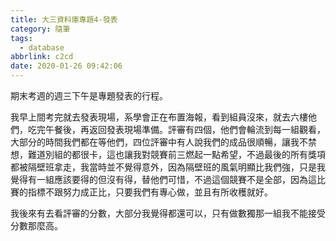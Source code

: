 ```yaml
---
title: 大三資料庫專題4-發表
category: 隨筆
tags:
  - database
abbrlink: c2cd
date: 2020-01-26 09:42:06
---
```

期末考週的週三下午是專題發表的行程。
<!-- more -->
我早上間考完就去發表現場，系學會正在布置海報，看到組員沒來，就去六樓他們，吃完午餐後，再返回發表現場準備。評審有四個，他們會輪流到每一組觀看，大部分的時間我們都在等他們，四位評審中有人說我們的成品很順暢，讓我不禁想，難道別組的都很卡，這也讓我對競賽前三燃起一點希望，不過最後的所有獎項都被隔壁班拿走，我當時並不覺得意外，因為隔壁班的風氣明顯比我們強，只是我覺得有一組應該要得的但沒有得，替他們可惜，不過這個競賽不是全部，因為這比賽的指標不跟努力成正比，只要我們有專心做，並且有所收穫就好。

我後來有去看評審的分數，大部分我覺得都還可以，只有做數獨那一組我不能接受分數那麼高。